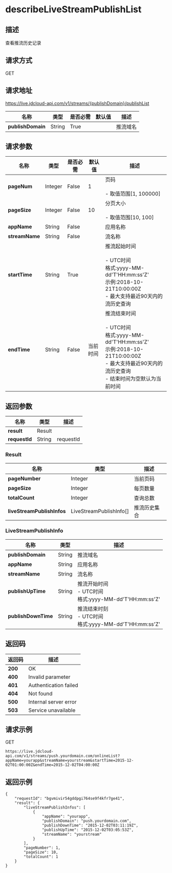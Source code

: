 # describeLiveStreamPublishList


## 描述
查看推流历史记录

## 请求方式
GET

## 请求地址
https://live.jdcloud-api.com/v1/streams/{publishDomain}/publishList

|名称|类型|是否必需|默认值|描述|
|---|---|---|---|---|
|**publishDomain**|String|True| |推流域名|

## 请求参数
|名称|类型|是否必需|默认值|描述|
|---|---|---|---|---|
|**pageNum**|Integer|False|1|页码<br><br>- 取值范围[1, 100000]<br>|
|**pageSize**|Integer|False|10|分页大小<br><br>- 取值范围[10, 100]<br>|
|**appName**|String|False| |应用名称|
|**streamName**|String|False| |流名称|
|**startTime**|String|True| |推流起始时间<br><br>- UTC时间<br>  格式:yyyy-MM-dd'T'HH:mm:ss'Z'<br>  示例:2018-10-21T10:00:00Z<br>- 最大支持最近90天内的流历史查询<br>|
|**endTime**|String|False|当前时间|推流结束时间<br><br>- UTC时间<br>  格式:yyyy-MM-dd'T'HH:mm:ss'Z'<br>  示例:2018-10-21T10:00:00Z<br>- 最大支持最近90天内的流历史查询<br>- 结束时间为空默认为当前时间<br>|


## 返回参数
|名称|类型|描述|
|---|---|---|
|**result**|Result| |
|**requestId**|String|requestId|

### Result
|名称|类型|描述|
|---|---|---|
|**pageNumber**|Integer|当前页码|
|**pageSize**|Integer|每页数量|
|**totalCount**|Integer|查询总数|
|**liveStreamPublishInfos**|LiveStreamPublishInfo[]|推流历史集合|
### LiveStreamPublishInfo
|名称|类型|描述|
|---|---|---|
|**publishDomain**|String|推流域名|
|**appName**|String|应用名称|
|**streamName**|String|流名称|
|**publishUpTime**|String|推流开始时间<br>- UTC时间<br>  格式:yyyy-MM-dd'T'HH:mm:ss'Z'<br>|
|**publishDownTime**|String|推流结束时刻<br>- UTC时间<br>  格式:yyyy-MM-dd'T'HH:mm:ss'Z'<br>|

## 返回码
|返回码|描述|
|---|---|
|**200**|OK|
|**400**|Invalid parameter|
|**401**|Authentication failed|
|**404**|Not found|
|**500**|Internal server error|
|**503**|Service unavailable|

## 请求示例
GET
```
https://live.jdcloud-api.com/v1/streams/push.yourdomain.com/onlineList?appName=yourapp&streamName=yourstream&startTime=2015-12-02T01:00:00Z&endTime=2015-12-02T04:00:00Z
```

## 返回示例
```
{
    "requestId": "bgvmivir54gddpgi764se9f4kfr7ge41", 
    "result": {
        "liveStreamPublishInfos": [
            {
                "appName": "yourapp", 
                "publishDomain": "push.yourdomain.com", 
                "publishDownTime": "2015-12-02T03:11:19Z", 
                "publishUpTime": "2015-12-02T03:05:53Z", 
                "streamName": "yourstream"
            }
        ], 
        "pageNumber": 1, 
        "pageSize": 10, 
        "totalCount": 1
    }
}
```
